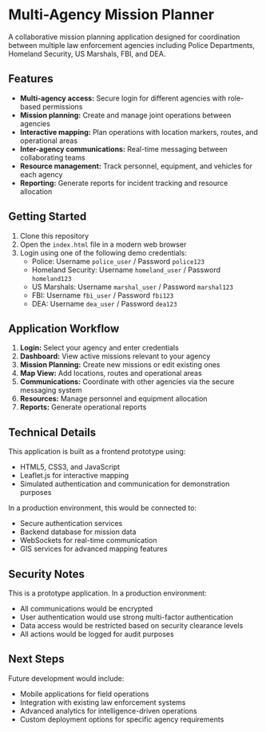 # Multi-Agency Mission Planner

A collaborative mission planning application designed for coordination between multiple law enforcement agencies including Police Departments, Homeland Security, US Marshals, FBI, and DEA.

## Features

- **Multi-agency access:** Secure login for different agencies with role-based permissions
- **Mission planning:** Create and manage joint operations between agencies
- **Interactive mapping:** Plan operations with location markers, routes, and operational areas
- **Inter-agency communications:** Real-time messaging between collaborating teams
- **Resource management:** Track personnel, equipment, and vehicles for each agency
- **Reporting:** Generate reports for incident tracking and resource allocation

## Getting Started

1. Clone this repository
2. Open the `index.html` file in a modern web browser
3. Login using one of the following demo credentials:
   - Police: Username `police_user` / Password `police123`
   - Homeland Security: Username `homeland_user` / Password `homeland123`
   - US Marshals: Username `marshal_user` / Password `marshal123`
   - FBI: Username `fbi_user` / Password `fbi123`
   - DEA: Username `dea_user` / Password `dea123`

## Application Workflow

1. **Login:** Select your agency and enter credentials
2. **Dashboard:** View active missions relevant to your agency
3. **Mission Planning:** Create new missions or edit existing ones
4. **Map View:** Add locations, routes and operational areas
5. **Communications:** Coordinate with other agencies via the secure messaging system
6. **Resources:** Manage personnel and equipment allocation
7. **Reports:** Generate operational reports

## Technical Details

This application is built as a frontend prototype using:
- HTML5, CSS3, and JavaScript
- Leaflet.js for interactive mapping
- Simulated authentication and communication for demonstration purposes

In a production environment, this would be connected to:
- Secure authentication services
- Backend database for mission data
- WebSockets for real-time communication
- GIS services for advanced mapping features

## Security Notes

This is a prototype application. In a production environment:
- All communications would be encrypted
- User authentication would use strong multi-factor authentication
- Data access would be restricted based on security clearance levels
- All actions would be logged for audit purposes

## Next Steps

Future development would include:
- Mobile applications for field operations
- Integration with existing law enforcement systems
- Advanced analytics for intelligence-driven operations
- Custom deployment options for specific agency requirements
